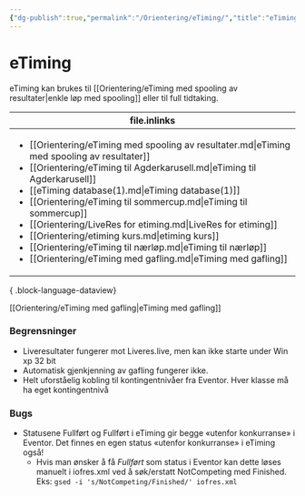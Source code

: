 ```yaml
---
{"dg-publish":true,"permalink":"/Orientering/eTiming/","title":"eTiming","tags":[null]}
---
```



# eTiming
eTiming kan brukes til [[Orientering/eTiming med spooling av resultater\|enkle løp med spooling]] eller til full tidtaking.

| file.inlinks                                                                                                                                                                                                                                                                                                                                                                                                                                                                                                                                                                                        |
| --------------------------------------------------------------------------------------------------------------------------------------------------------------------------------------------------------------------------------------------------------------------------------------------------------------------------------------------------------------------------------------------------------------------------------------------------------------------------------------------------------------------------------------------------------------------------------------------------- |
| <ul><li>[[Orientering/eTiming med spooling av resultater.md\\|eTiming med spooling av resultater]]</li><li>[[Orientering/eTiming til Agderkarusell.md\\|eTiming til Agderkarusell]]</li><li>[[eTiming database(1).md\\|eTiming database(1)]]</li><li>[[Orientering/eTiming til sommercup.md\\|eTiming til sommercup]]</li><li>[[Orientering/LiveRes for etiming.md\\|LiveRes for etiming]]</li><li>[[Orientering/etiming kurs.md\\|etiming kurs]]</li><li>[[Orientering/eTiming til nærløp.md\\|eTiming til nærløp]]</li><li>[[Orientering/eTiming med gafling.md\\|eTiming med gafling]]</li></ul> |

{ .block-language-dataview}

[[Orientering/eTiming med gafling\|eTiming med gafling]]

### Begrensninger
- Liveresultater fungerer mot Liveres.live, men kan ikke starte under Win xp 32 bit
- Automatisk gjenkjenning av gafling fungerer ikke.
- Helt uforståelig kobling til kontingentnivåer fra Eventor. Hver klasse må ha eget kontingentnivå

### Bugs
- Statusene Fullført og Fullført i eTiming gir begge «utenfor konkurranse» i Eventor. Det finnes en egen status «utenfor konkurranse» i eTiming også!
	- Hvis man ønsker å få *Fullført* som status i Eventor kan dette løses manuelt i iofres.xml ved å søk/erstatt NotCompeting med Finished. Eks: `gsed -i 's/NotCompeting/Finished/' iofres.xml`

